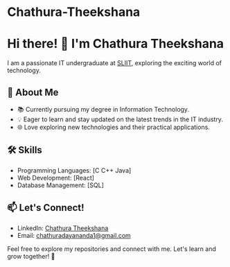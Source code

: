 # Chathura-Theekshana

# Hi there! 👋 I'm Chathura Theekshana

I am a passionate IT undergraduate at [SLIIT](https://www.sliit.lk/), exploring the exciting world of technology.

## 🚀 About Me

- 📚 Currently pursuing my degree in Information Technology.
- 💡 Eager to learn and stay updated on the latest trends in the IT industry.
- 🌐 Love exploring new technologies and their practical applications.
<!--- 🤝 Open to collaboration and connecting with fellow tech enthusiasts.-->

## 🛠️ Skills

- Programming Languages: [C C++ Java]
- Web Development: [React]
- Database Management: [SQL]

## 📫 Let's Connect!

- LinkedIn: [Chathura Theekshana]([https://www.linkedin.com/in/chathuratheekshana/](https://www.linkedin.com/in/chathura-theekshana-22241b238/))
- Email: chathuradayananda1@gmail.com

Feel free to explore my repositories and connect with me. Let's learn and grow together! 🚀

<!--
**chathuratd/chathuratd** is a ✨ _special_ ✨ repository because its `README.md` (this file) appears on your GitHub profile.

Here are some ideas to get you started:

- 🔭 I’m currently working on ...
- 🌱 I’m currently learning ...
- 👯 I’m looking to collaborate on ...
- 🤔 I’m looking for help with ...
- 💬 Ask me about ...
- 📫 How to reach me: ...
- 😄 Pronouns: ...
- ⚡ Fun fact: ...
-->
